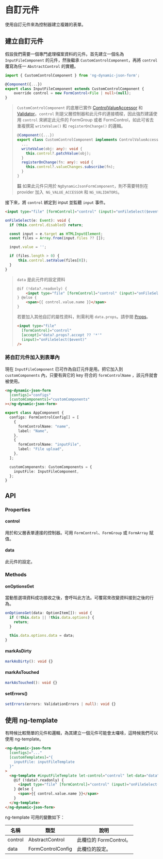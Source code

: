 # 自訂元件

使用自訂元件來為控制器建立複雜的表單。

## 建立自訂元件

假設我們需要一個專門處理檔案資料的元件。首先建立一個名為 `InputFileComponent` 的元件，然後繼承 `CustomControlComponent`，再將 `control` 覆寫為任一 `AbstractControl` 的實體。

<doc-code>

```ts
import { CustomControlComponent } from 'ng-dynamic-json-form';

@Component({...})
export class InputFileComponent extends CustomControlComponent {
	override control = new FormControl<File | null>(null);
}
```

</doc-code>

> `CustomControlComponent` 的底層已實作 [ControlValueAccessor](https://angular.io/api/forms/ControlValueAccessor) 和 [Validator](https://angular.io/api/forms/Validator)。`control` 則是父層控制器和此元件的連接橋樑，因此強烈建議使用 `control` 來綁定此元件的 FormGroup 或者 FormControl，如此可省去重複撰寫 `writeValue()` 和 `registerOnChange()` 的邏輯。
>
> <doc-code enable-copy="false">
>
> ```ts
> @Component({...})
> export class CustomControlComponent implements ControlValueAccessor, Validator {
> 	...
> 	writeValue(obj: any): void {
>     this.control?.patchValue(obj);
>   }
> 	registerOnChange(fn: any): void {
> 	  this.control?.valueChanges.subscribe(fn);
> 	}
> }
> ```
>
> </doc-code>
>
> **註** 如果此元件只用於 `NgDynamicJsonFormComponent`，則不需要特別在 provider 加入  `NG_VALUE_ACCESSOR` 和 `NG_VALIDATORS`。

接下來，將 `control` 綁定到 input 並監聽 `input` 事件。

<doc-tab>
<doc-code name="HTML">

```html
<input type="file" [formControl]="control" (input)="onFileSelect($event)" />
```

</doc-code>

<doc-code name="TS">

```ts
onFileSelect(e: Event): void {
  if (this.control.disabled) return;

  const input = e.target as HTMLInputElement;
  const files = Array.from(input.files ?? []);

  input.value = '';

  if (files.length > 0) {
	  this.control.setValue(files[0]);
  }
}
```

</doc-code>
</doc-tab>

> `data` 是此元件的設定資料
>
> <doc-code enable-copy="false">
>
> <!-- prettier-ignore -->
> ```html
> @if (!data?.readonly) {
>     <input type="file" [formControl]="control" (input)="onFileSelect($event)" />
> } @else {
>     <span>{{ control.value.name }}</span>
> }
> ```
>
> </doc-code>
>
> 若要加入其他自訂的屬性資料，則需利用 `data.props`。請參閱 [Props](../../v8/props/props_zh-TW.md)。
>
> <doc-code enable-copy="false">
>
> <!-- prettier-ignore -->
> ```html
> <input type="file"
>   [formControl]="control"
>   [accept]="data?.props?.accept ?? '*'"
>   (input)="onFileSelect($event)"
> />
> ```
>
> </doc-code>

### 將自訂元件加入到表單內

現在 `InputFileComponent` 已可作為自訂元件是用。把它加入到 `customComponents` 內，只要有與它的 key 符合的 `formControlName` ，該元件就會被使用。

<doc-tab>
<doc-code name="HTML">

<!-- prettier-ignore -->
```html
<ng-dynamic-json-form
  [configs]="configs"
  [customComponents]="customComponents"
></ng-dynamic-json-form>
```

</doc-code>

<doc-code name="TS">

```ts
export class AppComponent {
  configs: FormControlConfig[] = [
    {
      formControlName: "name",
      label: "Name",
    },
    {
      formControlName: "inputFile",
      label: "File upload",
    },
  ];

  customComponents: CustomComponents = {
    inputFile: InputFileComponent,
  };
}
```

</doc-code>
</doc-tab>

## API

### Properties

#### control

用於和父層表單連接的控制器。可用 `FormControl`、`FormGroup` 或 `FormArray` 賦值。

#### data

此元件的設定。

### Methods

#### onOptionsGet

當動態選項資料成功接收之後，會呼叫此方法。可覆寫來改變資料接到之後的行為。

```ts
onOptionsGet(data: OptionItem[]): void {
  if (!this.data || !this.data.options) {
    return;
  }

  this.data.options.data = data;
}
```

#### markAsDirty

```ts
markAsDirty(): void {}
```

#### markAsTouched

```ts
markAsTouched(): void {}
```

#### setErrors()

<doc-code>

```ts
setErrors(errors: ValidationErrors | null): void {}
```

</doc-code>

## 使用 ng-template

有時候比較簡單的元件和邏輯，為其建立一個元件可能會太囉嗦，這時候我們可以使用 ng-template。

<doc-code>

<!-- prettier-ignore -->
```html
<ng-dynamic-json-form
  [configs]="..."
  [customTemplates]="{
    inputFile: inputFileTemplate
  }"
>
  <ng-template #inputFileTemplate let-control="control" let-data="data">
    @if (!data?.readonly) {
      <input type="file" [formControl]="control" (input)="onFileSelect($event)" />
    } @else {
      <span>{{ control.value.name }}</span>
    }
  </ng-template>
</ng-dynamic-json-form>
```

</doc-code>

ng-template 可用的變數如下：

| 名稱    | 類型              | 說明                   |
| ------- | ----------------- | ---------------------- |
| control | AbstractControl   | 此欄位的 FormControl。 |
| data    | FormControlConfig | 此欄位的設定。         |
